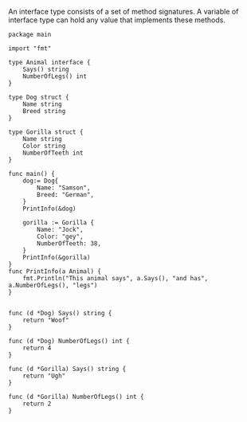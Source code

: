 An interface type consists of a set of method signatures. A variable of interface type can hold any value that implements these methods.
```
package main

import "fmt"

type Animal interface {
	Says() string
	NumberOfLegs() int
}

type Dog struct {
	Name string
	Breed string
}

type Gorilla struct {
	Name string
	Color string
	NumberOfTeeth int
}

func main() {
	dog:= Dog{
		Name: "Samson",
		Breed: "German",
	}
	PrintInfo(&dog)
	
	gorilla := Gorilla {
		Name: "Jock",
		Color: "gey",
		NumberOfTeeth: 38,
	}
	PrintInfo(&gorilla)
}
func PrintInfo(a Animal) {
	fmt.Println("This animal says", a.Says(), "and has", a.NumberOfLegs(), "legs")
}


func (d *Dog) Says() string {
	return "Woof"
}

func (d *Dog) NumberOfLegs() int {
	return 4
}

func (d *Gorilla) Says() string {
	return "Ugh"
}

func (d *Gorilla) NumberOfLegs() int {
	return 2
}
```